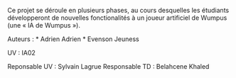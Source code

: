 Ce projet se déroule en plusieurs phases, au cours desquelles les étudiants développeront de nouvelles fonctionalités à un joueur artificiel de Wumpus (une « IA de Wumpus »).


Auteurs :  * Adrien  Adrien
                 * Evenson Jeuness

UV : IA02

Reponsable UV : Sylvain Lagrue
Responsable TD : Belahcene Khaled

